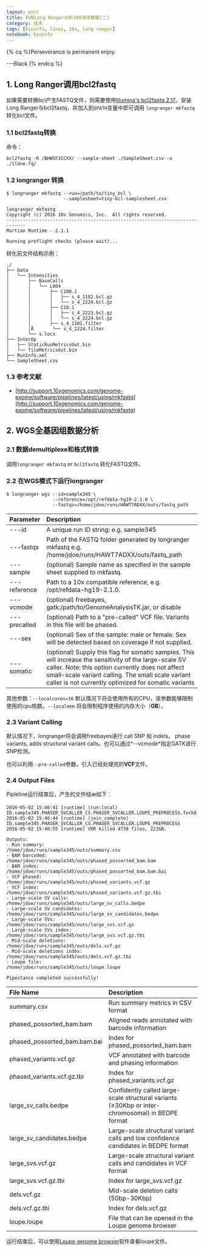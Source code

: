 ```yaml
---
layout: post
title: 利用Long Ranger分析10X测序数据(二)
category: 技术
tags: [bioinfo, linux, 10x, long ranger]
notebook: bioinfo
---
```


{% cq %}Perseverance is permanent enjoy.

---Black
{% endcq %}

## 1. Long Ranger调用bcl2fastq

如果需要转换bcl产生FASTQ文件，则需要使用[Illumina's bcl2fastq 2.17](http://support.illumina.com/downloads/bcl2fastq_conversion_software.html)。安装Long Ranger与bcl2fastq，并加入到`$PATH`变量中即可调用 `longranger mkfastq`转化bcl文件。

### 1.1 bcl2fastq转换

命令：

```
bcl2fastq -R /BHW5F3CCXX/ --sample-sheet ./SampleSheet.csv -o ./1lane.fq/
```

### 1.2 longranger 转换

```
$ longranger mkfastq --run=/path/to/tiny_bcl \
                     --samplesheet=tiny-bcl-samplesheet.csv

longranger mkfastq
Copyright (c) 2016 10x Genomics, Inc.  All rights reserved.
-----------------------------------------------------------------------------
Martian Runtime - 2.1.1

Running preflight checks (please wait)...
```

转化前文件结构示例：

```
./
├── Data
│   └── Intensities
│       ├── BaseCalls
│       │   └── L004
│       │       ├── C100.1
│       │       │   ├── s_4_1102.bcl.gz
│       │       │   └── s_4_2224.bcl.gz
│       │       ├── C10.1
│       │       │   ├── s_4_2223.bcl.gz
│       │       │   └── s_4_2224.bcl.gz
│       │       ├── s_4_1101.filter
│       │Â       └── s_4_2224.filter
│       └── s.locs
├── InterOp
│   ├── StaticRunMetricsOut.bin
│   └── TileMetricsOut.bin
├── RunInfo.xml
└── SampleSheet.csv
```

### 1.3 参考文献

 - [http://support.10xgenomics.com/genome-exome/software/pipelines/latest/using/mkfastq](http://support.10xgenomics.com/genome-exome/software/pipelines/latest/using/mkfastq)

## 2. WGS全基因组数据分析

### 2.1 数据demultiplexe和格式转换

调用`longranger mkfastq` or `bcl2fastq` 转化FASTQ文件。

### 2.2 在WGS模式下运行longranger

```
$ longranger wgs --id=sample345 \
                 --reference=/opt/refdata-hg19-2.1.0 \
                 --fastqs=/home/jdoe/runs/HAWT7ADXX/outs/fastq_path
```

| Parameter      |    Description |
| :-------- | :--------|
| ---id  | A unique run ID string: e.g. sample345  |
| ---fastqs  | Path of the FASTQ folder generated by longranger mkfastq e.g. /home/jdoe/runs/HAWT7ADXX/outs/fastq_path  |
| ---sample  | (optional) Sample name as specified in the sample sheet supplied to mkfastq.  |
| ---reference  | Path to a 10x compatible reference, e.g. /opt/refdata-hg19-2.1.0.  |
| ---vcmode  | (optional) freebayes, gatk:/path/to/GenomeAnalysisTK.jar, or disable  |
| ---precalled  | (optional) Path to a "pre-called" VCF file. Variants in this file will be phased.  |
| ---sex  |  (optional) Sex of the sample: male or female. Sex will be detected based on coverage if not supplied.  |
| ---somatic  | (optional) Supply this flag for somatic samples. This will increase the sensitivity of the large-scale SV caller. Note: this option currently does not affect small-scale variant calling. The small scale variant caller is not currently optimized for somatic variants  |

其他参数：`--localcores=16` 默认情况下将会使用所有的CPU，该参数能够限制使用的cpu核数。`--localmem` 将会限制程序使用的内存大小（**GB**）。

### 2.3 Variant Calling

默认情况下，longranger将会调用freebayes进行 call SNP 和 indels， phase variants, adds structural variant calls。也可以通过*--vcmode*指定GATK进行SNP检测。

也可以利用`--pre-called`参数，引入已经处理完的**VCF**文件。

### 2.4 Output Files

Pipleline运行结束后，产生的文件结æ如下：

```
2016-05-02 15:46:41 [runtime] (run:local)       ID.sample345.PHASER_SVCALLER_CS.PHASER_SVCALLER.LOUPE_PREPROCESS.fork0.join
2016-05-02 15:46:44 [runtime] (join_complete)   ID.sample345.PHASER_SVCALLER_CS.PHASER_SVCALLER.LOUPE_PREPROCESS
2016-05-02 15:46:55 [runtime] VDR killed 4738 files, 223GB.

Outputs:
- Run summary:               /home/jdoe/runs/sample345/outs/summary.csv
- BAM barcoded:              /home/jdoe/runs/sample345/outs/phased_possorted_bam.bam
- BAM index:                 /home/jdoe/runs/sample345/outs/phased_possorted_bam.bam.bai
- VCF phased:                /home/jdoe/runs/sample345/outs/phased_variants.vcf.gz
- VCF index:                 /home/jdoe/runs/sample345/outs/phased_variants.vcf.gz.tbi
- Large-scale SV calls:      /home/jdoe/runs/sample345/outs/large_sv_calls.bedpe
- Large-scale SV candidates: /home/jdoe/runs/sample345/outs/large_sv_candidates.bedpe
- Large-scale SVs:           /home/jdoe/runs/sample345/outs/large_svs.vcf.gz
- Large-scale SVs index:     /home/jdoe/runs/sample345/outs/large_svs.vcf.gz.tbi
- Mid-scale deletions:       /home/jdoe/runs/sample345/outs/dels.vcf.gz
- Mid-scale deletions index: /home/jdoe/runs/sample345/outs/dels.vcf.gz.tbi
- Loupe file:                /home/jdoe/runs/sample345/outs/loupe.loupe

Pipestance completed successfully!
```

| File Name  | Description |
| :-------- | :--------|
|summary.csv  | Run summary metrics in CSV format |
|phased_possorted_bam.bam  |  Aligned reads annotated with barcode information |
|phased_possorted_bam.bam.bai  |  Index for phased_possorted_bam.bam |
|phased_variants.vcf.gz  |  VCF annotated with barcode and phasing information |
|phased_variants.vcf.gz.tbi  |  Index for phased_variants.vcf.gz |
|large_sv_calls.bedpe  |  Confidently called large-scale structural variants (≥30Kbp or inter-chromosomal) in BEDPE format |
|large_sv_candidates.bedpe  | Large-scale structural variant calls and low confidence candidates in BEDPE format |
|large_svs.vcf.gz  |  Large-scale structural variant calls and candidates in VCF format |
|large_svs.vcf.gz.tbi  |  Index for large_svs.vcf.gz |
|dels.vcf.gz | Mid-scale deletion calls (50bp-30Kbp) |
|dels.vcf.gz.tbi |  Index for dels.vcf.gz |
|loupe.loupe  | File that can be opened in the Loupe genome browser |

运行结束后，可以使用[Loupe genome browser](http://support.10xgenomics.com/genome-exome/software/visualization/latest/getting-started)软件查看loupe文件。

